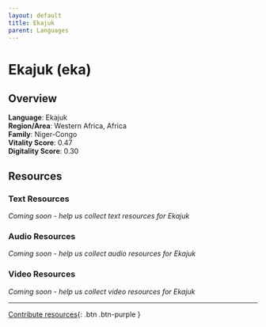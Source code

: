 ```yaml
---
layout: default
title: Ekajuk
parent: Languages
---
```


# Ekajuk (eka)

## Overview

**Language**: Ekajuk  
**Region/Area**: Western Africa, Africa  
**Family**: Niger-Congo  
**Vitality Score**: 0.47  
**Digitality Score**: 0.30  

## Resources

### Text Resources
*Coming soon - help us collect text resources for Ekajuk*

### Audio Resources
*Coming soon - help us collect audio resources for Ekajuk*

### Video Resources
*Coming soon - help us collect video resources for Ekajuk*

---

[Contribute resources](https://fairtrain.github.io/){: .btn .btn-purple }
